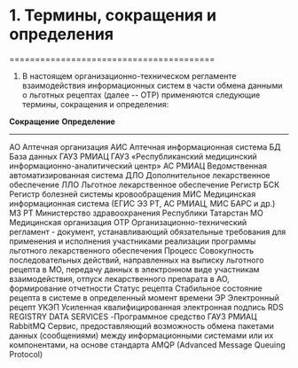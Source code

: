<!-- TITLE: ОРГАНИЗАЦИОННО-ТЕХНИЧЕСКИЙ РЕГЛАМЕНТ  -->
<!-- SUBTITLE: взаимодействия информационных систем в части обмена данными о льготных рецептах в рамках реализации программы льготного лекарственного обеспеченияминистерства здравоохранения Республики Татарстан -->

# 1. Термины, сокращения и определения
========================================

1.  В настоящем организационно-техническом регламенте взаимодействия
    информационных систем в части обмена данными о льготных рецептах
    (далее -- ОТР) применяются следующие термины, сокращения и
    определения:

  **Сокращение**   **Определение**
  ---------------- ---------------------------------------------------------------------------------------------------------------------------------------------------------------------------------------------------------------------
  АО               Аптечная организация
  АИС              Аптечная информационная система
  БД               База данных
  ГАУЗ РМИАЦ       ГАУЗ «Республиканский медицинский информационно-аналитический центр»
  АС РМИАЦ         Ведомственная автоматизированная система
  ДЛО              Дополнительное лекарственное обеспечение
  ЛЛО              Льготное лекарственное обеспечение
  Регистр БСК      Регистр болезней системы кровообращения
  МИС              Медицинская информационная система (ЕГИС ЭЗ РТ, АС РМИАЦ, МИС БАРС и др.)
  МЗ РТ            Министерство здравоохранения Республики Татарстан
  МО               Медицинская организация
  ОТР              Организационно-технический регламент - документ, устанавливающий обязательные требования для применения и исполнения участниками реализации программы льготного лекарственного обеспечения
  Процесс          Совокупность последовательных действий, направленных на выписку льготного рецепта в МО, передачу данных в электронном виде участникам взаимодействия, отпуск лекарственного препарата в АО, формирование отчетности
  Статус рецепта   Стабильное состояние рецепта в системе в определенный момент времени
  ЭР               Электронный рецепт
  УКЭП             Усиленная квалифицированная электронная подпись
  RDS              REGISTRY DATA SERVICES -Программное средство ГАУЗ РМИАЦ
  RabbitMQ         Сервис, предоставляющий возможность обмена пакетами данных (сообщениями) между информационными системами или их компонентами, на основе стандарта AMQP (Advanced Message Queuing Protocol)
